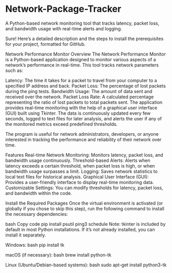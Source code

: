 # Network-Package-Tracker
A Python-based network monitoring tool that tracks latency, packet loss, and bandwidth usage with real-time alerts and logging.


Sure! Here’s a detailed description and the steps to install the prerequisites for your project, formatted for GitHub.

Network Performance Monitor
Overview
The Network Performance Monitor is a Python-based application designed to monitor various aspects of a network’s performance in real-time. This tool tracks network parameters such as:

Latency: The time it takes for a packet to travel from your computer to a specified IP address and back.
Packet Loss: The percentage of lost packets during the ping tests.
Bandwidth Usage: The amount of data sent and received over the network.
Packet Loss Rate: A calculated percentage representing the ratio of lost packets to total packets sent.
The application provides real-time monitoring with the help of a graphical user interface (GUI) built using Tkinter. The data is continuously updated every few seconds, logged to text files for later analysis, and alerts the user if any of the monitored metrics exceed predefined thresholds.

The program is useful for network administrators, developers, or anyone interested in tracking the performance and reliability of their network over time.

Features
Real-time Network Monitoring: Monitors latency, packet loss, and bandwidth usage continuously.
Threshold-based Alerts: Alerts when latency exceeds a certain threshold, when packet loss is high, or when bandwidth usage surpasses a limit.
Logging: Saves network statistics to local text files for historical analysis.
Graphical User Interface (GUI): Provides a user-friendly interface to display real-time monitoring data.
Customizable Settings: You can modify thresholds for latency, packet loss, and bandwidth within the code.

 Install the Required Packages
Once the virtual environment is activated (or globally if you chose to skip this step), run the following command to install the necessary dependencies:

bash
Copy code
pip install psutil ping3 schedule
Note: tkinter is included by default in most Python installations. If it’s not already installed, you can install it separately.

Windows:
bash
pip install tk

macOS (if necessary):
bash
brew install python-tk

Linux (Ubuntu/Debian-based systems):
bash
sudo apt-get install python3-tk
